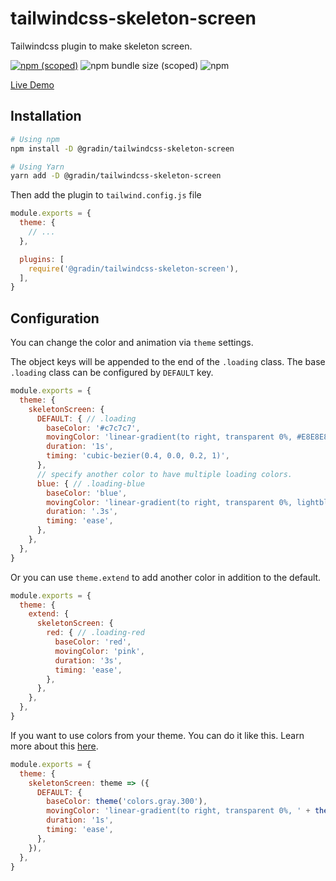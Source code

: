 # tailwindcss-skeleton-screen

Tailwindcss plugin to make skeleton screen.

[![npm (scoped)](https://img.shields.io/npm/v/@gradin/tailwindcss-skeleton-screen)](https://www.npmjs.com/package/@gradin/tailwindcss-skeleton-screen)
![npm bundle size (scoped)](https://img.shields.io/bundlephobia/min/@gradin/tailwindcss-skeleton-screen)
![npm](https://img.shields.io/npm/dt/@gradin/tailwindcss-skeleton-screen)

[Live Demo](https://play.tailwindcss.com/dcAoaNpFYu)

## Installation

```sh
# Using npm
npm install -D @gradin/tailwindcss-skeleton-screen

# Using Yarn
yarn add -D @gradin/tailwindcss-skeleton-screen
```

Then add the plugin to `tailwind.config.js` file

```js
module.exports = {
  theme: {
    // ...
  },

  plugins: [
    require('@gradin/tailwindcss-skeleton-screen'),
  ],
}
```

## Configuration

You can change the color and animation via `theme` settings.

The object keys will be appended to the end of the `.loading` class.
The base `.loading` class can be configured by `DEFAULT` key.

```js
module.exports = {
  theme: {
    skeletonScreen: {
      DEFAULT: { // .loading
        baseColor: '#c7c7c7',
        movingColor: 'linear-gradient(to right, transparent 0%, #E8E8E8 50%, transparent 100%)',
        duration: '1s',
        timing: 'cubic-bezier(0.4, 0.0, 0.2, 1)',
      },
      // specify another color to have multiple loading colors.
      blue: { // .loading-blue
        baseColor: 'blue',
        movingColor: 'linear-gradient(to right, transparent 0%, lightblue 50%, transparent 100%)',
        duration: '.3s',
        timing: 'ease',
      },
    },
  },
}
```

Or you can use `theme.extend` to add another color in addition to the default.

```js
module.exports = {
  theme: {
    extend: {
      skeletonScreen: {
        red: { // .loading-red
          baseColor: 'red',
          movingColor: 'pink',
          duration: '3s',
          timing: 'ease',
        },
      },
    },
  },
}
```

If you want to use colors from your theme. You can do it like this. Learn more about this [here](https://tailwindcss.com/docs/theme#referencing-other-values).

```js
module.exports = {
  theme: {
    skeletonScreen: theme => ({
      DEFAULT: {
        baseColor: theme('colors.gray.300'),
        movingColor: 'linear-gradient(to right, transparent 0%, ' + theme('colors.gray.50') + ' 50%, transparent 100%)',
        duration: '1s',
        timing: 'ease',
      },
    }),
  },
}
```
